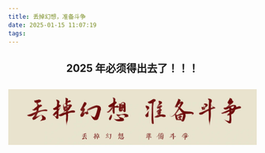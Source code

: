 ```yaml
---
title: 丢掉幻想，准备斗争
date: 2025-01-15 11:07:19
tags:
---
```



<center>
<h2>2025 年必须得出去了！！！<h2>
</center>

![](./丢掉幻想，准备斗争/image.png)
